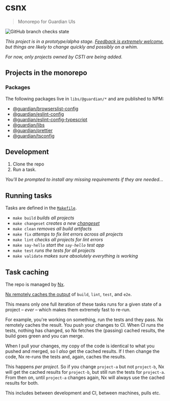 # csnx

> Monorepo for Guardian UIs

![GitHub branch checks state](https://img.shields.io/github/checks-status/guardian/csnx/main)

_This project is in a prototype/alpha stage. [Feedback is extremely welcome](https://github.com/guardian/csnx/issues/new/choose), but things are likely to change quickly and possibly on a whim._

_For now, only projects owned by CSTI are being added._

## Projects in the monorepo

### Packages

The following packages live in `libs/@guardian/*` and are published to NPM:

<!-- START PUBLISHED_PACKAGES -->
<!-- THIS CONTENT IS AUTOGENERATED BY tools/scripts/maintain-readme/index.mjs -->

- [@guardian/browserslist-config](libs/@guardian/browserslist-config)
- [@guardian/eslint-config](libs/@guardian/eslint-config)
- [@guardian/eslint-config-typescript](libs/@guardian/eslint-config-typescript)
- [@guardian/libs](libs/@guardian/libs)
- [@guardian/prettier](libs/@guardian/prettier)
- [@guardian/tsconfig](libs/@guardian/tsconfig)

<!-- END PUBLISHED_PACKAGES -->

## Development

1. Clone the repo
2. Run a task.

_You'll be prompted to install any missing requirements if they are needed..._

## Running tasks

Tasks are defined in the [`Makefile`](./Makefile).

<!-- START TASKS -->
<!-- THIS CONTENT IS AUTOGENERATED BY tools/scripts/maintain-readme/index.mjs -->

- `make build` _builds all projects_
- `make changeset` _creates a new [changeset](https://github.com/changesets/changesets/blob/main/docs/intro-to-using-changesets.md)_
- `make clean` _removes all build artifacts_
- `make fix` _attemps to fix lint errors across all projects_
- `make lint` _checks all projects for lint errors_
- `make say-hello` _start the `say-hello` test app_
- `make test` _runs the tests for all projects_
- `make validate` _makes sure absolutely everything is working_

<!-- END TASKS -->

## Task caching

The repo is managed by [Nx](https://nx.dev/).

<!-- START CACHED_TASKS -->
<!-- THIS CONTENT IS AUTOGENERATED BY tools/scripts/maintain-readme/index.mjs -->

[Nx remotely caches the output](https://nx.dev/using-nx/mental-model#computation-hashing-and-caching) of `build`, `lint`, `test`, and `e2e`.

<!-- END CACHED_TASKS -->

This means only one full iteration of these tasks runs for a given state of a project – _ever_ – which makes them extremely fast to re-run.

For example, you're working on something, run the tests and they pass. Nx remotely caches the result. You push your changes to CI. When CI runs the tests, nothing has changed, so Nx fetches the (passing) cached results, the build goes green and you can merge.

When I pull your changes, my copy of the code is identical to what you pushed and merged, so I _also_ get the cached results. If I then change the code, Nx re-runs the tests and, again, caches the results.

This happens _per project_. So if you change `project-a` but not `project-b`, Nx will get the cached results for `project-b`, but still run the tests for `project-a`. From then on, until `project-a` changes again, Nx will always use the cached results for both.

This includes between development and CI, between machines, pulls etc.
